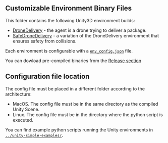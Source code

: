 ## Customizable Environment Binary Files 
This folder contains the following Unity3D environment builds: 
- [DroneDelivery](./DroneDelivery.md) - the agent is a drone trying to deliver a package.
- [SafeDroneDelivery](./SafeDroneDelivery.md) - a variation of the DroneDelivery environment that ensures
safety from collisions.

Each environment is configurable with a [`env_config.json`](./env_config.json) file. 

You can dowload pre-compiled binaries from the [Release section](https://github.com/IBM/vsrl-examples/releases/tag/v0.1)

## Configuration file location
The config file must be placed in a different folder according to the architecture:
- MacOS. The config file must be in the same directory as the compiled Unity Scene. 
- Linux. The config file must be in the directory where the python script is executed.

You can find example python scripts running the Unity environments in [`../unity-simple-examples/`](../unity-simple-examples).
